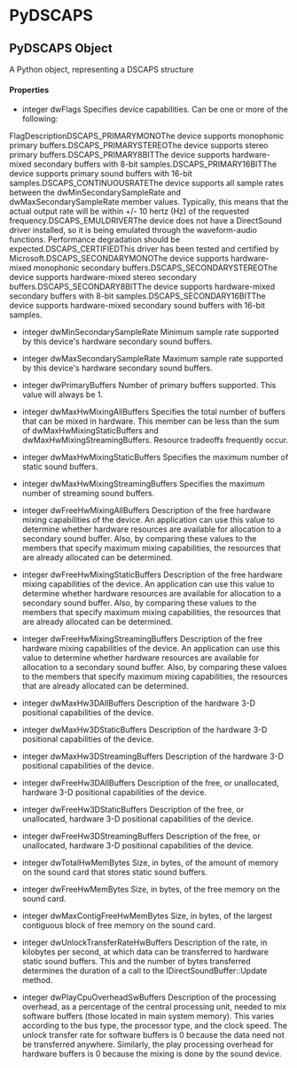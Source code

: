 # PyDSCAPS

## PyDSCAPS Object



A Python object, representing a DSCAPS structure

#### Properties

  - integer dwFlags
    Specifies device capabilities\. Can be one or more of the following:

FlagDescriptionDSCAPS\_PRIMARYMONOThe device supports monophonic primary buffers\.DSCAPS\_PRIMARYSTEREOThe device supports stereo primary buffers\.DSCAPS\_PRIMARY8BITThe device supports hardware-mixed secondary buffers with 8-bit samples\.DSCAPS\_PRIMARY16BITThe device supports primary sound buffers with 16-bit samples\.DSCAPS\_CONTINUOUSRATEThe device supports all sample rates between the dwMinSecondarySampleRate and dwMaxSecondarySampleRate member values\. Typically, this means that the actual output rate will be within \+/- 10 hertz \(Hz\) of the requested frequency\.DSCAPS\_EMULDRIVERThe device does not have a DirectSound driver installed, so it is being emulated through the waveform-audio functions\. Performance degradation should be expected\.DSCAPS\_CERTIFIEDThis driver has been tested and certified by Microsoft\.DSCAPS\_SECONDARYMONOThe device supports hardware-mixed monophonic secondary buffers\.DSCAPS\_SECONDARYSTEREOThe device supports hardware-mixed stereo secondary buffers\.DSCAPS\_SECONDARY8BITThe device supports hardware-mixed secondary buffers with 8-bit samples\.DSCAPS\_SECONDARY16BITThe device supports hardware-mixed secondary sound buffers with 16-bit samples\.
  - integer dwMinSecondarySampleRate
    Minimum sample rate supported by this device's hardware secondary sound buffers\.

  - integer dwMaxSecondarySampleRate
    Maximum sample rate supported by this device's hardware secondary sound buffers\.

  - integer dwPrimaryBuffers
    Number of primary buffers supported\. This value will always be 1\.

  - integer dwMaxHwMixingAllBuffers
    Specifies the total number of buffers that can be mixed in hardware\. This member can be less than the sum of dwMaxHwMixingStaticBuffers and dwMaxHwMixingStreamingBuffers\. Resource tradeoffs frequently occur\.

  - integer dwMaxHwMixingStaticBuffers
    Specifies the maximum number of static sound buffers\.

  - integer dwMaxHwMixingStreamingBuffers
    Specifies the maximum number of streaming sound buffers\.

  - integer dwFreeHwMixingAllBuffers
    Description of the free hardware mixing capabilities of the device\. An application can use this value to determine whether hardware resources are available for allocation to a secondary sound buffer\. Also, by comparing these values to the members that specify maximum mixing capabilities, the resources that are already allocated can be determined\.

  - integer dwFreeHwMixingStaticBuffers
    Description of the free hardware mixing capabilities of the device\. An application can use this value to determine whether hardware resources are available for allocation to a secondary sound buffer\. Also, by comparing these values to the members that specify maximum mixing capabilities, the resources that are already allocated can be determined\.

  - integer dwFreeHwMixingStreamingBuffers
    Description of the free hardware mixing capabilities of the device\. An application can use this value to determine whether hardware resources are available for allocation to a secondary sound buffer\. Also, by comparing these values to the members that specify maximum mixing capabilities, the resources that are already allocated can be determined\.

  - integer dwMaxHw3DAllBuffers
    Description of the hardware 3-D positional capabilities of the device\.

  - integer dwMaxHw3DStaticBuffers
    Description of the hardware 3-D positional capabilities of the device\.

  - integer dwMaxHw3DStreamingBuffers
    Description of the hardware 3-D positional capabilities of the device\.

  - integer dwFreeHw3DAllBuffers
    Description of the free, or unallocated, hardware 3-D positional capabilities of the device\.

  - integer dwFreeHw3DStaticBuffers
    Description of the free, or unallocated, hardware 3-D positional capabilities of the device\.

  - integer dwFreeHw3DStreamingBuffers
    Description of the free, or unallocated, hardware 3-D positional capabilities of the device\.

  - integer dwTotalHwMemBytes
    Size, in bytes, of the amount of memory on the sound card that stores static sound buffers\.

  - integer dwFreeHwMemBytes
    Size, in bytes, of the free memory on the sound card\.

  - integer dwMaxContigFreeHwMemBytes
    Size, in bytes, of the largest contiguous block of free memory on the sound card\.

  - integer dwUnlockTransferRateHwBuffers
    Description of the rate, in kilobytes per second, at which data can be transferred to hardware static sound buffers\. This and the number of bytes transferred determines the duration of a call to the IDirectSoundBuffer::Update method\.

  - integer dwPlayCpuOverheadSwBuffers
    Description of the processing overhead, as a percentage of the central processing unit, needed to mix software buffers \(those located in main system memory\)\. This varies according to the bus type, the processor type, and the clock speed\. The unlock transfer rate for software buffers is 0 because the data need not be transferred anywhere\. Similarly, the play processing overhead for hardware buffers is 0 because the mixing is done by the sound device\.